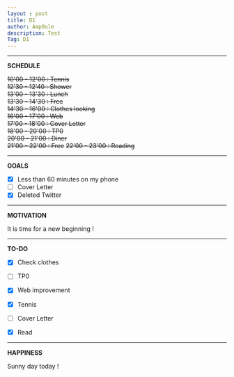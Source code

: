 ```yaml
---
layout : post
title: D1
author: Amp0ule
description: Test
Tag: D1
---
```


*****
**SCHEDULE**

~~10'00 - 12'00 : Tennis~~  
~~12'30 - 12'40 : Shower~~    
~~13'00 - 13'30 : Lunch~~    
~~13'30 - 14'30 : Free~~    
~~14'30 - 16'00 : Clothes looking~~   
~~16'00 - 17'00 : Web~~  
~~17'00 - 18'00 : Cover Letter~~   
~~18'00 - 20'00 : TP0~~  
~~20'00 - 21'00 : Diner~~  
~~21'00 - 22'00 : Free~~ 
~~22'00 - 23'00 : Reading~~  

*****
**GOALS**

- [x]  Less than 60 minutes on my phone
- [ ]  Cover Letter
- [x] Deleted Twitter

*****
**MOTIVATION**

It is time for a new beginning !

*****
**TO-DO**
- [x] Check clothes 
- [ ] TP0
- [x] Web improvement
- [x] Tennis 
- [ ] Cover Letter
- [x] Read


*****
**HAPPINESS**

Sunny day today !


